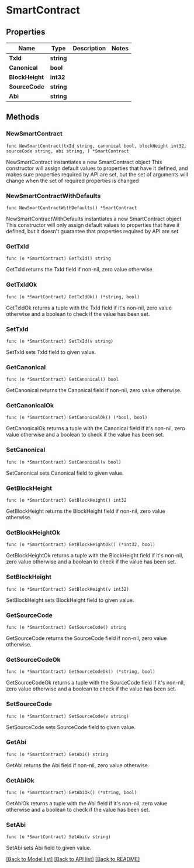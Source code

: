 # SmartContract

## Properties

Name | Type | Description | Notes
------------ | ------------- | ------------- | -------------
**TxId** | **string** |  | 
**Canonical** | **bool** |  | 
**BlockHeight** | **int32** |  | 
**SourceCode** | **string** |  | 
**Abi** | **string** |  | 

## Methods

### NewSmartContract

`func NewSmartContract(txId string, canonical bool, blockHeight int32, sourceCode string, abi string, ) *SmartContract`

NewSmartContract instantiates a new SmartContract object
This constructor will assign default values to properties that have it defined,
and makes sure properties required by API are set, but the set of arguments
will change when the set of required properties is changed

### NewSmartContractWithDefaults

`func NewSmartContractWithDefaults() *SmartContract`

NewSmartContractWithDefaults instantiates a new SmartContract object
This constructor will only assign default values to properties that have it defined,
but it doesn't guarantee that properties required by API are set

### GetTxId

`func (o *SmartContract) GetTxId() string`

GetTxId returns the TxId field if non-nil, zero value otherwise.

### GetTxIdOk

`func (o *SmartContract) GetTxIdOk() (*string, bool)`

GetTxIdOk returns a tuple with the TxId field if it's non-nil, zero value otherwise
and a boolean to check if the value has been set.

### SetTxId

`func (o *SmartContract) SetTxId(v string)`

SetTxId sets TxId field to given value.


### GetCanonical

`func (o *SmartContract) GetCanonical() bool`

GetCanonical returns the Canonical field if non-nil, zero value otherwise.

### GetCanonicalOk

`func (o *SmartContract) GetCanonicalOk() (*bool, bool)`

GetCanonicalOk returns a tuple with the Canonical field if it's non-nil, zero value otherwise
and a boolean to check if the value has been set.

### SetCanonical

`func (o *SmartContract) SetCanonical(v bool)`

SetCanonical sets Canonical field to given value.


### GetBlockHeight

`func (o *SmartContract) GetBlockHeight() int32`

GetBlockHeight returns the BlockHeight field if non-nil, zero value otherwise.

### GetBlockHeightOk

`func (o *SmartContract) GetBlockHeightOk() (*int32, bool)`

GetBlockHeightOk returns a tuple with the BlockHeight field if it's non-nil, zero value otherwise
and a boolean to check if the value has been set.

### SetBlockHeight

`func (o *SmartContract) SetBlockHeight(v int32)`

SetBlockHeight sets BlockHeight field to given value.


### GetSourceCode

`func (o *SmartContract) GetSourceCode() string`

GetSourceCode returns the SourceCode field if non-nil, zero value otherwise.

### GetSourceCodeOk

`func (o *SmartContract) GetSourceCodeOk() (*string, bool)`

GetSourceCodeOk returns a tuple with the SourceCode field if it's non-nil, zero value otherwise
and a boolean to check if the value has been set.

### SetSourceCode

`func (o *SmartContract) SetSourceCode(v string)`

SetSourceCode sets SourceCode field to given value.


### GetAbi

`func (o *SmartContract) GetAbi() string`

GetAbi returns the Abi field if non-nil, zero value otherwise.

### GetAbiOk

`func (o *SmartContract) GetAbiOk() (*string, bool)`

GetAbiOk returns a tuple with the Abi field if it's non-nil, zero value otherwise
and a boolean to check if the value has been set.

### SetAbi

`func (o *SmartContract) SetAbi(v string)`

SetAbi sets Abi field to given value.



[[Back to Model list]](../README.md#documentation-for-models) [[Back to API list]](../README.md#documentation-for-api-endpoints) [[Back to README]](../README.md)


